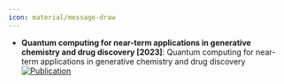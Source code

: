 ```yaml
---
icon: material/message-draw
---
```


- **Quantum computing for near-term applications in generative chemistry and drug discovery [2023]**: Quantum computing for near-term applications in generative chemistry and drug discovery  
	[![Publication](https://img.shields.io/badge/Publication-Citations:32-blue?style=for-the-badge&logo=bookstack)](https://doi.org/10.1016/j.drudis.2023.103675) 
